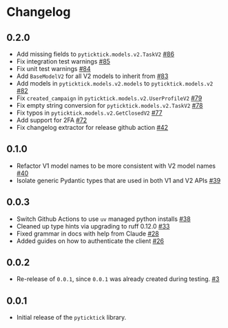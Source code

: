 # Changelog

## 0.2.0

- Add missing fields to `pyticktick.models.v2.TaskV2` [#86](https://github.com/sebpretzer/pyticktick/pull/86)
- Fix integration test warnings [#85](https://github.com/sebpretzer/pyticktick/pull/85)
- Fix unit test warnings [#84](https://github.com/sebpretzer/pyticktick/pull/84)
- Add `BaseModelV2` for all V2 models to inherit from [#83](https://github.com/sebpretzer/pyticktick/pull/83)
- Add models in `pyticktick.models.v2.models` to `pyticktick.models.v2` [#82](https://github.com/sebpretzer/pyticktick/pull/82)
- Fix `created_campaign` in `pyticktick.models.v2.UserProfileV2` [#79](https://github.com/sebpretzer/pyticktick/pull/79)
- Fix empty string conversion for `pyticktick.models.v2.TaskV2` [#78](https://github.com/sebpretzer/pyticktick/pull/78)
- Fix typos in `pyticktick.models.v2.GetClosedV2` [#77](https://github.com/sebpretzer/pyticktick/pull/77)
- Add support for 2FA [#72](https://github.com/sebpretzer/pyticktick/pull/72)
- Fix changelog extractor for release github action [#42](https://github.com/sebpretzer/pyticktick/pull/42)

## 0.1.0

- Refactor V1 model names to be more consistent with V2 model names [#40](https://github.com/sebpretzer/pyticktick/pull/40)
- Isolate generic Pydantic types that are used in both V1 and V2 APIs [#39](https://github.com/sebpretzer/pyticktick/pull/39)

## 0.0.3

- Switch Github Actions to use `uv` managed python installs [#38](https://github.com/sebpretzer/pyticktick/pull/38)
- Cleaned up type hints via upgrading to ruff 0.12.0 [#33](https://github.com/sebpretzer/pyticktick/pull/33)
- Fixed grammar in docs with help from Claude [#28](https://github.com/sebpretzer/pyticktick/pull/28)
- Added guides on how to authenticate the client [#26](https://github.com/sebpretzer/pyticktick/pull/26)

## 0.0.2

- Re-release of `0.0.1`, since `0.0.1` was already created during testing. [#3](https://github.com/sebpretzer/pyticktick/pull/3)

## 0.0.1

- Initial release of the `pyticktick` library.
